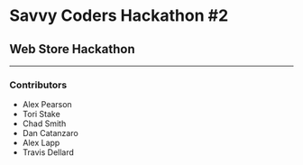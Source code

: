 # Savvy Coders Hackathon \#2
## Web Store Hackathon

---

### Contributors
+ Alex Pearson
+ Tori Stake
+ Chad Smith
+ Dan Catanzaro
+ Alex Lapp
+ Travis Dellard